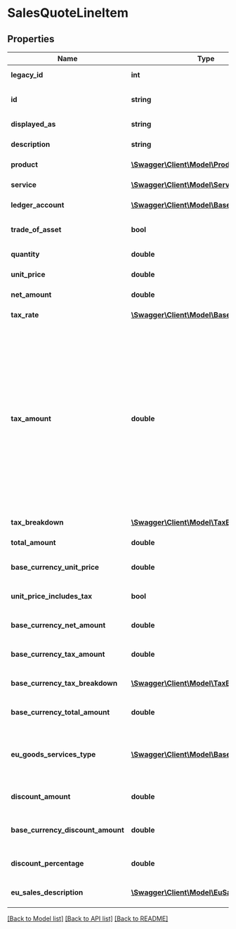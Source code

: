 # SalesQuoteLineItem

## Properties
Name | Type | Description | Notes
------------ | ------------- | ------------- | -------------
**legacy_id** | **int** | The legacy ID for the item | [optional] 
**id** | **string** | The unique identifier for the item | [optional] 
**displayed_as** | **string** | The name of the resource | [optional] 
**description** | **string** | The description for the quote line | [optional] 
**product** | [**\Swagger\Client\Model\Product**](Product.md) | The product the quote line relates to | [optional] 
**service** | [**\Swagger\Client\Model\Service**](Service.md) | The service the quote line relates to | [optional] 
**ledger_account** | [**\Swagger\Client\Model\Base**](Base.md) | The ledger account for the quote line | [optional] 
**trade_of_asset** | **bool** | Whether the line item is marked as trade of asset. | [optional] 
**quantity** | **double** | The quantity for the quote line | [optional] 
**unit_price** | **double** | The unit price for the quote line | [optional] 
**net_amount** | **double** | The net amount for the quote line | [optional] 
**tax_rate** | [**\Swagger\Client\Model\Base**](Base.md) | The tax rate for the quote line | [optional] 
**tax_amount** | **double** | The tax amount for the quote line\&quot;. This attribute is required in v3.1, unless the tax rate is of a \&quot;zero\&quot;, \&quot;exempt\&quot; or \&quot;no_tax\&quot; type. Then the tax_amount is infered as 0.0. In v3, this attribute is optional, but you should still set, as it defaults to 0.0 in any case. This is not what you want for tax rates with a percentage &gt; 0.0. | [optional] 
**tax_breakdown** | [**\Swagger\Client\Model\TaxBreakdown[]**](TaxBreakdown.md) | The tax breakdown for the quote line | [optional] 
**total_amount** | **double** | The total amount for the quote line | [optional] 
**base_currency_unit_price** | **double** | The unit price for the quote line in base currency | [optional] 
**unit_price_includes_tax** | **bool** | Defines whether the unit price includes tax | [optional] 
**base_currency_net_amount** | **double** | The net amount for the quote line in base currency | [optional] 
**base_currency_tax_amount** | **double** | The tax amount for the quote line in base currency | [optional] 
**base_currency_tax_breakdown** | [**\Swagger\Client\Model\TaxBreakdown[]**](TaxBreakdown.md) | The tax breakdown for the quote line in base currency | [optional] 
**base_currency_total_amount** | **double** | The total amount for the quote line in base currency | [optional] 
**eu_goods_services_type** | [**\Swagger\Client\Model\Base**](Base.md) | Indicates goods and related services or standalone services as required for Import/Export and EU entry. | [optional] 
**discount_amount** | **double** | The discount amount for the quote line | [optional] 
**base_currency_discount_amount** | **double** | The discount amount for the quote line in base currency | [optional] 
**discount_percentage** | **double** | The discount percentage for the quote line | [optional] 
**eu_sales_description** | [**\Swagger\Client\Model\EuSalesDescription**](EuSalesDescription.md) | The EU sales description for the quote line | [optional] 

[[Back to Model list]](../README.md#documentation-for-models) [[Back to API list]](../README.md#documentation-for-api-endpoints) [[Back to README]](../README.md)


